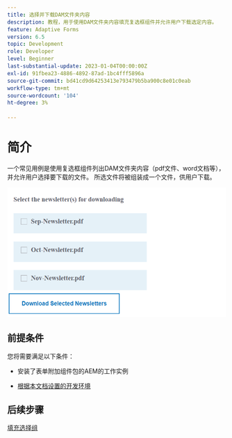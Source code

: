 ```yaml
---
title: 选择并下载DAM文件夹内容
description: 教程，用于使用DAM文件夹内容填充复选框组件并允许用户下载选定内容。
feature: Adaptive Forms
version: 6.5
topic: Development
role: Developer
level: Beginner
last-substantial-update: 2023-01-04T00:00:00Z
exl-id: 91fbea23-4886-4892-87ad-1bc4fff5896a
source-git-commit: bd41cd9d64253413e793479b5ba900c8e01c0eab
workflow-type: tm+mt
source-wordcount: '104'
ht-degree: 3%

---
```


# 简介

一个常见用例是使用复选框组件列出DAM文件夹内容（pdf文件、word文档等），并允许用户选择要下载的文件。 所选文件将被组装成一个文件，供用户下载。

![用例](assets/newsletters-download1.png)

## 前提条件

您将需要满足以下条件：

* 安装了表单附加组件包的AEM的工作实例

* [根据本文档设置的开发环境](https://experienceleague.adobe.com/docs/experience-manager-learn/forms/creating-your-first-osgi-bundle/create-your-first-osgi-bundle.html)

## 后续步骤

[填充选择组](./populating-choice-group-with-dam-folder-content.md)
